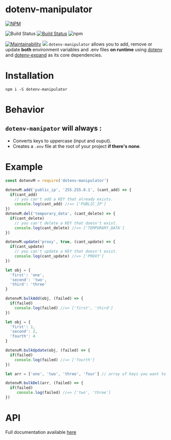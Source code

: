 # dotenv-manipulator
[![NPM](https://nodei.co/npm/dotenv-manipulator.png?compact=true)](npmjs.com/package/dotenv-manipulator)

![Build Status](https://img.shields.io/node/v/dotenv-manipulator.svg)
[![Build Status](https://travis-ci.com/JiPaix/dotenv-manipulator.svg?branch=master)](https://travis-ci.com/JiPaix/dotenv-manipulator)
 ![npm](https://img.shields.io/npm/dm/dotenv-manipulator.svg)

[![Maintainability](https://api.codeclimate.com/v1/badges/a9b5799c789bfa8d2350/maintainability)](https://codeclimate.com/github/JiPaix/dotenv-manipulator/maintainability)
[![](https://img.shields.io/discord/706018150520717403)](https://discord.gg/5K7nEvK)
`dotenv-manipulator` allows you to add, remove or update  **both** environment variables and .env files **on runtime**
using [dotenv](https://www.npmjs.com/package/dotenv) and [dotenv-expand](https://www.npmjs.com/package/dotenv-expand) as its core dependencies.
# Installation
```
npm i -S dotenv-manipulator
```
# Behavior
## `dotenv-manipator` will **always** :
* Converts keys to uppercase (input and ouput).
* Creates a `.env` file at the root of your project **if there's none**.
# Example
```javascript
const dotenvM = require('dotenv-manipulator')

dotenvM.add('public_ip', '255.255.0.1', (cant_add) => {
  if(cant_add)
    // you can't add a KEY that already exists.
    console.log(cant_add) //=> ['PUBLIC_IP']
})
dotenvM.del('temporary_data', (cant_delete) => {
  if(cant_delete)
    // you can't delete a KEY that doesn't exist.
    console.log(cant_delete) //=> ['TEMPORARY_DATA']
})

dotenvM.update('proxy', true, (cant_update) => {
  if(cant_update)
    // you can't update a KEY that doesn't exist.
    console.log(cant_update) //=> ['PROXY']
})
```
```javascript
let obj = {
  'first': 'one',
  'second': 'two',
  'third': 'three'
}

dotenvM.bulkAdd(obj, (failed) => {
  if(failed)
    console.log(failed) //=> ['first', 'third']
})
```
```javascript
let obj = {
  'first': 1,
  'second': 2,
  'fourth': 4
}

dotenvM.bulkUpdate(obj, (failed) => {
  if(failed)
    console.log(failed) //=> ['fourth']
})
```
```javascript
let arr = ['one', 'two', 'three', 'four'] // array of keys you want to delete

dotenvM.bulkDel(arr, (failed) => {
  if(failed)
     console.log(failed) //=> ['two', 'three']
})
```
# API
Full documentation available [here](https://jipaix.github.io/dotenv-manipulator/Env.html)